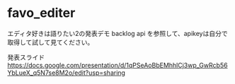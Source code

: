 # favo_editer

エディタ好きは語りたい2の発表デモ
backlog api を参照して、apikeyは自分で取得して試して見てください。

発表スライド https://docs.google.com/presentation/d/1qPSeAoBbEMhhlCj3wp_GwRcb56YbLueX_q5N7se8M2o/edit?usp=sharing
